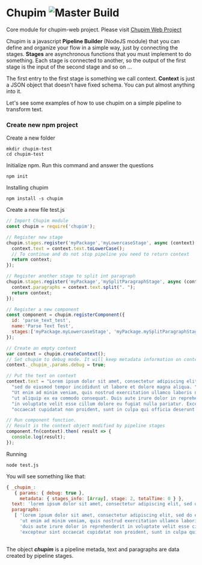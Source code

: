 # Chupim ![Master Build](https://travis-ci.org/baliberdin/chupim.svg?branch=master)
Core module for chupim-web project.
Please visit [Chupim Web Project](https://github.com/baliberdin/chupim-web)

Chupim is a javascript **Pipeline Builder** (NodeJS module) that you can define and organize your 
flow in a simple way, just by connecting the stages. **Stages** are asynchronous functions that 
you must implement to do something. Each stage is connected to another, so the output of the 
first stage is the input of the second stage and so on ...

The first entry to the first stage is something we call context.
**Context** is just a JSON object that doesn't have fixed schema. You can put almost anything into it.

Let's see some examples of how to use chupim on a simple pipeline to transform text.

### Create new npm project
Create a new folder
```shell
mkdir chupim-test
cd chupim-test
```

Initialize npm. Run this command and answer the questions
```shell
npm init
```

Installing chupim
```shell
npm install -s chupim
```

Create a new file test.js
```javascript
// Import Chupim module
const chupim = require('chupim');

// Register new stage
chupim.stages.register('myPackage','myLowercaseStage', async (context) => {
  context.text = context.text.toLowerCase();
  // To continue and do not stop pipeline you need to return context 
  return context;
});

// Register another stage to split int paragraph
chupim.stages.register('myPackage','mySplitParagraphStage', async (context) => {
  context.paragraphs = context.text.split(". ");
  return context;
});

// Register a new component
const component = chupim.registerComponent({
  id: 'parse_text_test',
  name:'Parse Text Test',
  stages:['myPackage.myLowercaseStage', 'myPackage.mySplitParagraphStage']
});

// Create an empty context
var context = chupim.createContext();
// Set chupim to debug mode. It will keep metadata information on context object.
context._chupim_.params.debug = true;

// Put the text on context
context.text = "Lorem ipsum dolor sit amet, consectetur adipiscing elit, "+
  "sed do eiusmod tempor incididunt ut labore et dolore magna aliqua. "+
  "Ut enim ad minim veniam, quis nostrud exercitation ullamco laboris nisi "+
  "ut aliquip ex ea commodo consequat. Duis aute irure dolor in reprehenderit "+
  "in voluptate velit esse cillum dolore eu fugiat nulla pariatur. Excepteur sint "+
  "occaecat cupidatat non proident, sunt in culpa qui officia deserunt mollit anim id est laborum.";

// Run component function.
// Result is the context object modified by pipeline stages
component.fn(context).then( result => {
  console.log(result);
});
```
Running
```shell
node test.js
```

You will see something like that:
```javascript
{ _chupim_: 
   { params: { debug: true },
     metadata: { stages_info: [Array], stage: 2, totalTime: 0 } },
  text: 'lorem ipsum dolor sit amet, consectetur adipiscing elit, sed do eiusmod tempor incididunt ut labore et dolore magna aliqua. ut enim ad minim veniam, quis nostrud exercitation ullamco laboris nisi ut aliquip ex ea commodo consequat. duis aute irure dolor in reprehenderit in voluptate velit esse cillum dolore eu fugiat nulla pariatur. excepteur sint occaecat cupidatat non proident, sunt in culpa qui officia deserunt mollit anim id est laborum.',
  paragraphs: 
   [ 'lorem ipsum dolor sit amet, consectetur adipiscing elit, sed do eiusmod tempor incididunt ut labore et dolore magna aliqua',
     'ut enim ad minim veniam, quis nostrud exercitation ullamco laboris nisi ut aliquip ex ea commodo consequat',
     'duis aute irure dolor in reprehenderit in voluptate velit esse cillum dolore eu fugiat nulla pariatur',
     'excepteur sint occaecat cupidatat non proident, sunt in culpa qui officia deserunt mollit anim id est laborum.' ] }
     
```

The object ***_chupim_*** is a pipeline metada, text and paragraphs are data created by pipeline stages.